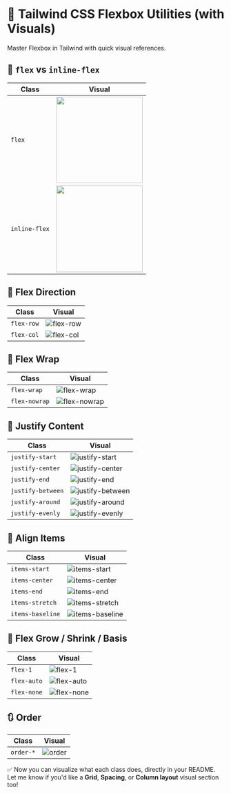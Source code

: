 # 🤸 Tailwind CSS Flexbox Utilities (with Visuals)

Master Flexbox in Tailwind with quick visual references.



## 🔹 `flex` vs `inline-flex`

| Class         | Visual |
|---------------|--------|
| `flex`        | <img src="../assets/flex/flex.gif" width="200" /> |
| `inline-flex` | <img src="../assets/flex/inline-flex.gif" width="200" /> |



## 🔄 Flex Direction

| Class              | Visual |
|--------------------|--------|
| `flex-row`         | ![flex-row](../assets/flex/flex-row.gif) |
| `flex-col`         | ![flex-col](../assets/flex/flex-col.gif) |



## 🧱 Flex Wrap

| Class           | Visual |
|-----------------|--------|
| `flex-wrap`     | ![flex-wrap](../assets/flex/flex-wrap.gif) |
| `flex-nowrap`   | ![flex-nowrap](../assets/flex/flex-nowrap.gif) |



## 📍 Justify Content

| Class              | Visual |
|--------------------|--------|
| `justify-start`    | ![justify-start](../assets/flex/justify-start.gif) |
| `justify-center`   | ![justify-center](../assets/flex/justify-center.gif) |
| `justify-end`      | ![justify-end](../assets/flex/justify-end.gif) |
| `justify-between`  | ![justify-between](../assets/flex/justify-between.gif) |
| `justify-around`   | ![justify-around](../assets/flex/justify-around.gif) |
| `justify-evenly`   | ![justify-evenly](../assets/flex/justify-evenly.gif) |


## 📐 Align Items

| Class             | Visual |
|-------------------|--------|
| `items-start`     | ![items-start](../assets/flex/items-start.gif) |
| `items-center`    | ![items-center](../assets/flex/items-center.gif) |
| `items-end`       | ![items-end](../assets/flex/items-end.gif) |
| `items-stretch`   | ![items-stretch](../assets/flex/items-stretch.gif) |
| `items-baseline`  | ![items-baseline](../assets/flex/items-baseline.gif) |



## 📏 Flex Grow / Shrink / Basis

| Class        | Visual |
|--------------|--------|
| `flex-1`     | ![flex-1](../assets/flex/flex-1.gif) |
| `flex-auto`  | ![flex-auto](../assets/flex/flex-auto.gif) |
| `flex-none`  | ![flex-none](../assets/flex/flex-none.gif) |



## 🔃 Order

| Class     | Visual |
|-----------|--------|
| `order-*` | ![order](../assets/flex/order.gif) |



✅ Now you can visualize what each class does, directly in your README.  
Let me know if you'd like a **Grid**, **Spacing**, or **Column layout** visual section too!
```

